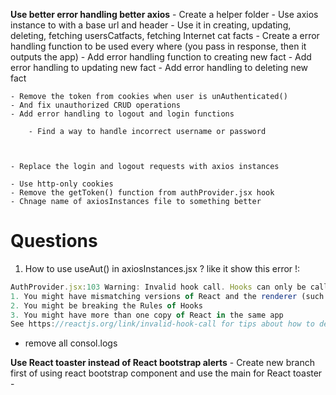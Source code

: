 **Use better error handling better axios**
    -   Create a helper folder
    - Use axios instance to with a base url and header 
    -   Use it in creating, updating, deleting, fetching usersCatfacts, fetching Internet cat facts
    - Create a error handling function to be used every where (you pass in response, then it outputs the app)
        - Add error handling function to creating new fact
        - Add error handling to updating new fact
        - Add error handling to deleting new fact  

    - Remove the token from cookies when user is unAuthenticated()
    - And fix unauthorized CRUD operations
    - Add error handling to logout and login functions

        - Find a way to handle incorrect username or password
            


    - Replace the login and logout requests with axios instances

    - Use http-only cookies  
    - Remove the getToken() function from authProvider.jsx hook
    - Chnage name of axiosInstances file to something better

# Questions
1. How to use useAut() in axiosInstances.jsx ? like it show this error !:

``` js
AuthProvider.jsx:103 Warning: Invalid hook call. Hooks can only be called inside of the body of a function component. This could happen for one of the following reasons:
1. You might have mismatching versions of React and the renderer (such as React DOM)
2. You might be breaking the Rules of Hooks
3. You might have more than one copy of React in the same app
See https://reactjs.org/link/invalid-hook-call for tips about how to debug and fix this problem.
```




- remove all consol.logs


**Use React toaster instead of React bootstrap alerts**
    - Create new branch first of using react bootstrap component  and use the main for React toaster
    - 